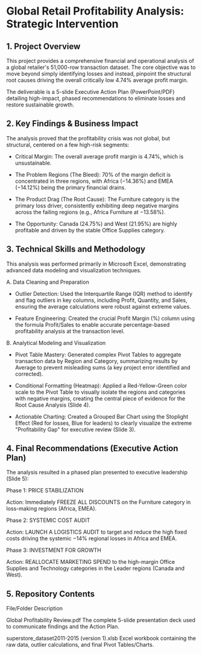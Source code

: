# Global Retail Profitability Analysis: Strategic Intervention

## 1. Project Overview
This project provides a comprehensive financial and operational analysis of a global retailer's 51,000-row transaction dataset. The core objective was to move beyond simply identifying losses and instead, pinpoint the structural root causes driving the overall critically low 4.74% average profit margin.

The deliverable is a 5-slide Executive Action Plan (PowerPoint/PDF) detailing high-impact, phased recommendations to eliminate losses and restore sustainable growth.

## 2. Key Findings & Business Impact
The analysis proved that the profitability crisis was not global, but structural, centered on a few high-risk segments:

* Critical Margin: The overall average profit margin is 4.74%, which is unsustainable.
  
* The Problem Regions (The Bleed): 70% of the margin deficit is concentrated in three regions, with Africa (−14.36%) and EMEA (−14.12%) being the primary financial drains.
  
* The Product Drag (The Root Cause): The Furniture category is the primary loss driver, consistently exhibiting deep negative margins across the failing regions (e.g., Africa Furniture at −13.58%).
  
* The Opportunity: Canada (24.75%) and West (21.95%) are highly profitable and driven by the stable Office Supplies category.

## 3. Technical Skills and Methodology
This analysis was performed primarily in Microsoft Excel, demonstrating advanced data modeling and visualization techniques.

A. Data Cleaning and Preparation 

* Outlier Detection: Used the Interquartile Range (IQR) method to identify and flag outliers in key columns, including Profit, Quantity, and Sales, ensuring the average calculations were robust against extreme values.

* Feature Engineering: Created the crucial Profit Margin (%) column using the formula Profit/Sales to enable accurate percentage-based profitability analysis at the transaction level.

B. Analytical Modeling and Visualization

* Pivot Table Mastery: Generated complex Pivot Tables to aggregate transaction data by Region and Category, summarizing results by Average to prevent misleading sums (a key project error identified and corrected).

* Conditional Formatting (Heatmap): Applied a Red-Yellow-Green color scale to the Pivot Table to visually isolate the regions and categories with negative margins, creating the central piece of evidence for the Root Cause Analysis (Slide 4).

* Actionable Charting: Created a Grouped Bar Chart using the Stoplight Effect (Red for losses, Blue for leaders) to clearly visualize the extreme "Profitability Gap" for executive review (Slide 3).

## 4. Final Recommendations (Executive Action Plan)

The analysis resulted in a phased plan presented to executive leadership (Slide 5):

Phase 1: PRICE STABILIZATION

Action: Immediately FREEZE ALL DISCOUNTS on the Furniture category in loss-making regions (Africa, EMEA).

Phase 2: SYSTEMIC COST AUDIT

Action: LAUNCH A LOGISTICS AUDIT to target and reduce the high fixed costs driving the systemic −14% regional losses in Africa and EMEA.

Phase 3: INVESTMENT FOR GROWTH

Action: REALLOCATE MARKETING SPEND to the high-margin Office Supplies and Technology categories in the Leader regions (Canada and West).

## 5. Repository Contents

File/Folder                     	Description

Global Profitability Review.pdf          	The complete 5-slide presentation deck used to communicate findings and the Action Plan.

superstore_dataset2011-2015 (version 1).xlsb	        Excel workbook containing the raw data, outlier calculations, and final Pivot Tables/Charts.

